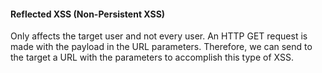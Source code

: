 #### Reflected XSS (Non-Persistent XSS)

Only affects the target user and not every user. An HTTP GET request is made with the payload in the URL parameters. Therefore, we can send to the target a URL with the parameters to accomplish this type of XSS.
